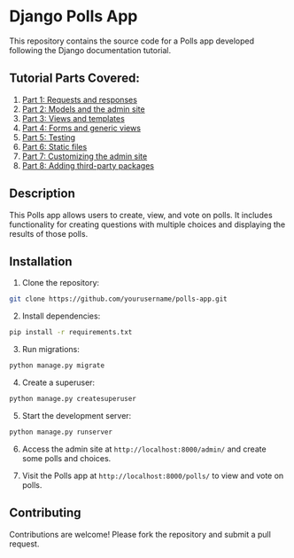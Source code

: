 # Django Polls App

This repository contains the source code for a Polls app developed following the Django documentation tutorial.

## Tutorial Parts Covered:

1. [Part 1: Requests and responses](https://docs.djangoproject.com/en/stable/intro/tutorial01/)
2. [Part 2: Models and the admin site](https://docs.djangoproject.com/en/stable/intro/tutorial02/)
3. [Part 3: Views and templates](https://docs.djangoproject.com/en/stable/intro/tutorial03/)
4. [Part 4: Forms and generic views](https://docs.djangoproject.com/en/stable/intro/tutorial04/)
5. [Part 5: Testing](https://docs.djangoproject.com/en/stable/intro/tutorial05/)
6. [Part 6: Static files](https://docs.djangoproject.com/en/stable/intro/tutorial06/)
7. [Part 7: Customizing the admin site](https://docs.djangoproject.com/en/stable/intro/tutorial07/)
8. [Part 8: Adding third-party packages](https://docs.djangoproject.com/en/stable/intro/tutorial08/)

## Description

This Polls app allows users to create, view, and vote on polls. It includes functionality for creating questions with multiple choices and displaying the results of those polls.

## Installation

1. Clone the repository:

```bash
git clone https://github.com/yourusername/polls-app.git
```

2. Install dependencies:

```bash
pip install -r requirements.txt
```

3. Run migrations:

```bash
python manage.py migrate
```

4. Create a superuser:

```bash
python manage.py createsuperuser
```

5. Start the development server:

```bash
python manage.py runserver
```

6. Access the admin site at `http://localhost:8000/admin/` and create some polls and choices.

7. Visit the Polls app at `http://localhost:8000/polls/` to view and vote on polls.

## Contributing

Contributions are welcome! Please fork the repository and submit a pull request.